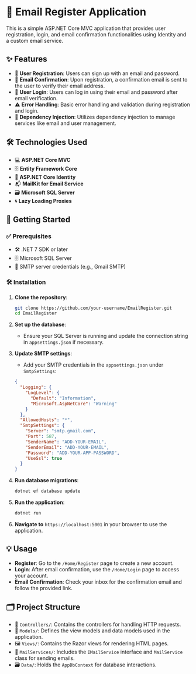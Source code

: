 # 📧 Email Register Application

This is a simple ASP.NET Core MVC application that provides user registration, login, and email confirmation functionalities using Identity and a custom email service.

## ✨ Features

- 📝 **User Registration**: Users can sign up with an email and password.
- 📧 **Email Confirmation**: Upon registration, a confirmation email is sent to the user to verify their email address.
- 🔐 **User Login**: Users can log in using their email and password after email verification.
- ⚠️ **Error Handling**: Basic error handling and validation during registration and login.
- 🧩 **Dependency Injection**: Utilizes dependency injection to manage services like email and user management.

## 🛠 Technologies Used

- 💻 **ASP.NET Core MVC**
- 🗄 **Entity Framework Core**
- 🔐 **ASP.NET Core Identity**
- 📬 **MailKit for Email Service**
- 🗃 **Microsoft SQL Server**
- 🌀 **Lazy Loading Proxies**

## 🚀 Getting Started

### ✅ Prerequisites

- 🛠 .NET 7 SDK or later
- 🗄 Microsoft SQL Server
- 📧 SMTP server credentials (e.g., Gmail SMTP)

### 🛠 Installation

1. **Clone the repository**:
    ```bash
    git clone https://github.com/your-username/EmailRegister.git
    cd EmailRegister
    ```

2. **Set up the database**:
    - Ensure your SQL Server is running and update the connection string in `appsettings.json` if necessary.

3. **Update SMTP settings**:
    - Add your SMTP credentials in the `appsettings.json` under `SmtpSettings`:
    ```json
    {
      "Logging": {
        "LogLevel": {
          "Default": "Information",
          "Microsoft.AspNetCore": "Warning"
        }
      },
      "AllowedHosts": "*",
      "SmtpSettings": {
        "Server": "smtp.gmail.com",
        "Port": 587,
        "SenderName": "ADD-YOUR-EMAIL",
        "SenderEmail": "ADD-YOUR-EMAIL",
        "Password": "ADD-YOUR-APP-PASSWORD",
        "UseSsl": true
      }
    }
    ```

4. **Run database migrations**:
    ```bash
    dotnet ef database update
    ```

5. **Run the application**:
    ```bash
    dotnet run
    ```

6. **Navigate to** `https://localhost:5001` in your browser to use the application.

## 💡 Usage

- **Register**: Go to the `/Home/Register` page to create a new account.
- **Login**: After email confirmation, use the `/Home/Login` page to access your account.
- **Email Confirmation**: Check your inbox for the confirmation email and follow the provided link.

## 🗂 Project Structure

- 📂 `Controllers/`: Contains the controllers for handling HTTP requests.
- 📄 `Models/`: Defines the view models and data models used in the application.
- 🖼 `Views/`: Contains the Razor views for rendering HTML pages.
- 📧 `MailServices/`: Includes the `IMailService` interface and `MailService` class for sending emails.
- 🗃 `Data/`: Holds the `AppDbContext` for database interactions.
